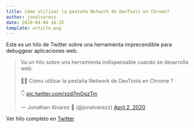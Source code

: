 ```yaml
---
title: Cómo utilizar la pestaña Network de DevTools en Chrome?
author: jonalvarezz
date: 2020-04-04 16:35
template: article.pug
---
```


Este es un hilo de Twitter sobre una herramienta imprecendible para debuggear aplicaciones web.

<div class="grid grid--no-responsive grid--horizontal-align">
<blockquote class="twitter-tweet"><p lang="es" dir="ltr">Va un hilo sobre una herramienta indispensable cuando se desarrolla web: <br><br>🕵️‍♀️ Cómo utilizar la pestaña Network de DevTools en Chrome ?<br><br>👇 <a href="https://t.co/xzd7mGgzTm">pic.twitter.com/xzd7mGgzTm</a></p>&mdash; Jonathan Alvarez 🦑 (@jonalvarezz) <a href="https://twitter.com/jonalvarezz/status/1245795514160996352?ref_src=twsrc%5Etfw">April 2, 2020</a></blockquote> <script async src="https://platform.twitter.com/widgets.js" charset="utf-8"></script>
</div>

Ver hilo completo en [Twitter](https://twitter.com/jonalvarezz/status/1245795514160996352?ref_src=twsrc%5Etfw)
